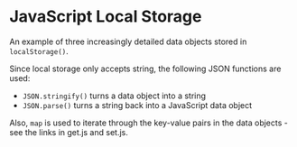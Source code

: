 # JavaScript Local Storage

An example of three increasingly detailed data objects stored in `localStorage()`.

Since local storage only accepts string, the following JSON functions are used:

- `JSON.stringify()` turns a data object into a string
- `JSON.parse()` turns a string back into a JavaScript data object

Also, `map` is used to iterate through the key-value pairs in the data objects - see the links in get.js and set.js.
